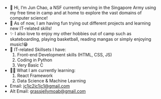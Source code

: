 - 👋 Hi, I’m Jun Chao, a NSF currently serving in the Singapore Army using my free time in camp and at home to explore the vast domains of computer science! 
- 👀 As of now, I am having fun trying out different projects and learning new IT-related skills! 
- ✨ I also love to enjoy my other hobbies out of camp such as skateboarding, playing basketball, reading mangas or simply enjoying music!😁
- 🌱 IT-related Skillsets I have: 
  1) Front-end Development skills (HTML, CSS, JS)
  2) Coding in Python
  3) Very Basic C
- ✍🏻 What I am currently learning:
  1) React Framework
  2) Data Science & Machine Learning
- Email: jc1jc2jc1jc1@gmail.com 
- Alt Email: grassjellymoab@gmail.com


